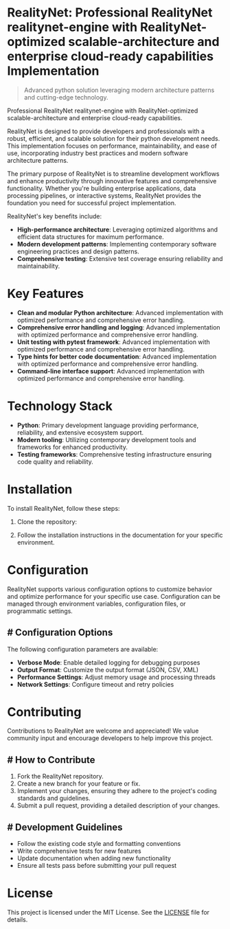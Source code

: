 <!-- fallback_RealityNet_20250803145309_52389 -->

# RealityNet: Professional RealityNet realitynet-engine with RealityNet-optimized scalable-architecture and enterprise cloud-ready capabilities Implementation
> Advanced python solution leveraging modern architecture patterns and cutting-edge technology.

Professional RealityNet realitynet-engine with RealityNet-optimized scalable-architecture and enterprise cloud-ready capabilities.

RealityNet is designed to provide developers and professionals with a robust, efficient, and scalable solution for their python development needs. This implementation focuses on performance, maintainability, and ease of use, incorporating industry best practices and modern software architecture patterns.

The primary purpose of RealityNet is to streamline development workflows and enhance productivity through innovative features and comprehensive functionality. Whether you're building enterprise applications, data processing pipelines, or interactive systems, RealityNet provides the foundation you need for successful project implementation.

RealityNet's key benefits include:

* **High-performance architecture**: Leveraging optimized algorithms and efficient data structures for maximum performance.
* **Modern development patterns**: Implementing contemporary software engineering practices and design patterns.
* **Comprehensive testing**: Extensive test coverage ensuring reliability and maintainability.

# Key Features

* **Clean and modular Python architecture**: Advanced implementation with optimized performance and comprehensive error handling.
* **Comprehensive error handling and logging**: Advanced implementation with optimized performance and comprehensive error handling.
* **Unit testing with pytest framework**: Advanced implementation with optimized performance and comprehensive error handling.
* **Type hints for better code documentation**: Advanced implementation with optimized performance and comprehensive error handling.
* **Command-line interface support**: Advanced implementation with optimized performance and comprehensive error handling.

# Technology Stack

* **Python**: Primary development language providing performance, reliability, and extensive ecosystem support.
* **Modern tooling**: Utilizing contemporary development tools and frameworks for enhanced productivity.
* **Testing frameworks**: Comprehensive testing infrastructure ensuring code quality and reliability.

# Installation

To install RealityNet, follow these steps:

1. Clone the repository:


2. Follow the installation instructions in the documentation for your specific environment.

# Configuration

RealityNet supports various configuration options to customize behavior and optimize performance for your specific use case. Configuration can be managed through environment variables, configuration files, or programmatic settings.

## # Configuration Options

The following configuration parameters are available:

* **Verbose Mode**: Enable detailed logging for debugging purposes
* **Output Format**: Customize the output format (JSON, CSV, XML)
* **Performance Settings**: Adjust memory usage and processing threads
* **Network Settings**: Configure timeout and retry policies

# Contributing

Contributions to RealityNet are welcome and appreciated! We value community input and encourage developers to help improve this project.

## # How to Contribute

1. Fork the RealityNet repository.
2. Create a new branch for your feature or fix.
3. Implement your changes, ensuring they adhere to the project's coding standards and guidelines.
4. Submit a pull request, providing a detailed description of your changes.

## # Development Guidelines

* Follow the existing code style and formatting conventions
* Write comprehensive tests for new features
* Update documentation when adding new functionality
* Ensure all tests pass before submitting your pull request

# License

This project is licensed under the MIT License. See the [LICENSE](https://github.com/AbdullahRashid133/RealityNet/blob/main/LICENSE) file for details.
